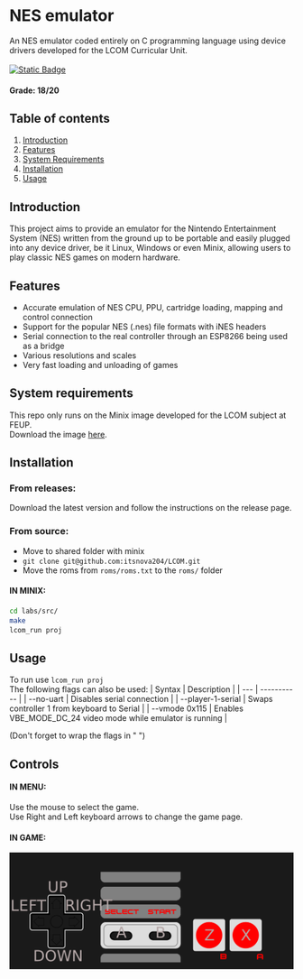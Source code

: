 # NES emulator
An NES emulator coded entirely on C programming language using device drivers developed for the LCOM Curricular Unit.
<br><br>
[![Static Badge](https://img.shields.io/badge/OS-Minix%203-blue)](https://minix3.org/)
<br>
#### Grade: 18/20

## Table of contents
1. [Introduction](#introduction)
2. [Features](#features)
3. [System Requirements](#system-requirements)
4. [Installation](#installation)
5. [Usage](#usage)

## Introduction
This project aims to provide an emulator for the Nintendo Entertainment System (NES) written from the ground up to be portable and easily plugged into any device driver, be it Linux, Windows or even Minix, allowing users to play classic NES games on modern hardware.

## Features
- Accurate emulation of NES CPU, PPU, cartridge loading, mapping and control connection
- Support for the popular NES (.nes) file formats with iNES headers
- Serial connection to the real controller through an ESP8266 being used as a bridge
- Various resolutions and scales
- Very fast loading and unloading of games

## System requirements
This repo only runs on the Minix image developed for the LCOM subject at FEUP.<br>
Download the image [here](https://drive.google.com/file/d/1dM32zTzkTUEqNtTwsO-n__XO6r1Y5I-f/view?usp=sharing).

## Installation
### From releases:
Download the latest version and follow the instructions on the release page.

### From source:
- Move to shared folder with minix
- `git clone git@github.com:itsnova204/LCOM.git`
- Move the roms from `roms/roms.txt` to the `roms/` folder

#### IN MINIX:<br>
```bash
cd labs/src/
make
lcom_run proj
```

## Usage
To run use `lcom_run proj`<br>
The following flags can also be used:
| Syntax | Description |
| --- | ----------- |
| --no-uart | Disables serial connection |
| --player-1-serial | Swaps controller 1 from keyboard to Serial |
| --vmode 0x115 | Enables VBE_MODE_DC_24 video mode while emulator is running |

(Don't forget to wrap the flags in " ")

## Controls
#### IN MENU:<br>
Use the mouse to select the game.<br>
Use Right and Left keyboard arrows to change the game page.

#### IN GAME:<br>
![NES KB CTRL](https://github.com/itsnova204/LCOM/blob/main/doc/image.png?raw=true)
